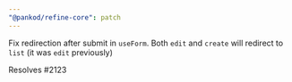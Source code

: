 ```yaml
---
"@pankod/refine-core": patch
---
```


Fix redirection after submit in `useForm`. Both `edit` and `create` will redirect to `list` (it was `edit` previously)

Resolves #2123
